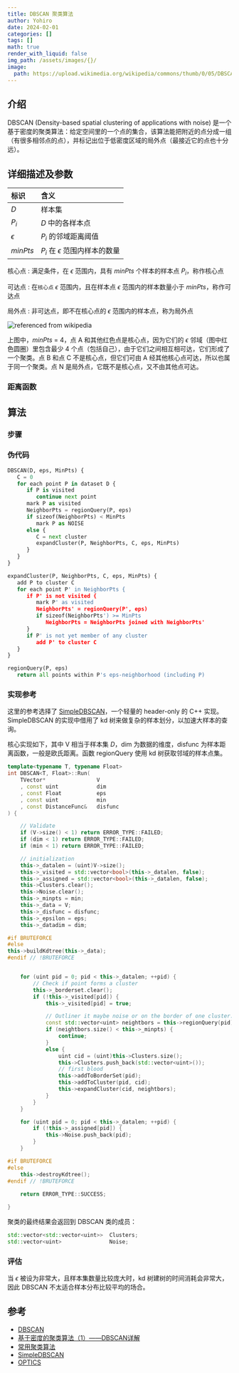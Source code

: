 ```yaml
---
title: DBSCAN 聚类算法
author: Yohiro
date: 2024-02-01
categories: []
tags: []
math: true
render_with_liquid: false
img_path: /assets/images/{}/
image:
  path: https://upload.wikimedia.org/wikipedia/commons/thumb/0/05/DBSCAN-density-data.svg/1024px-DBSCAN-density-data.svg.png
---
```

## 介绍

DBSCAN (Density-based spatial clustering of applications with noise) 是一个基于密度的聚类算法：给定空间里的一个点的集合，该算法能把附近的点分成一组（有很多相邻点的点），并标记出位于低密度区域的局外点（最接近它的点也十分远）。

## 详细描述及参数

| 标识             | 含义                |
|:----------------|:--------------------|
| $D$             | 样本集               |
| $P_i$           | $D$ 中的各样本点      |
| $\epsilon$      | $P_i$ 的邻域距离阈值  |
| $minPts$        | $P_i$ 在 $\epsilon$ 范围内样本的数量 |

核心点
: 满足条件，在 $\epsilon$ 范围内，具有 $minPts$ 个样本的样本点 $P_i$，称作核心点

可达点
: 在`核心点` $\epsilon$ 范围内，且在样本点 $\epsilon$ 范围内的样本数量小于 $minPts$，称作可达点

局外点
: 非可达点，即不在核心点的 $\epsilon$ 范围内的样本点，称为局外点

![referenced from wikipedia](https://upload.wikimedia.org/wikipedia/commons/thumb/a/af/DBSCAN-Illustration.svg/1280px-DBSCAN-Illustration.svg.png)

上图中，$minPts$ = 4，点 A 和其他红色点是核心点，因为它们的 $\epsilon$ 邻域（图中红色圆圈）里包含最少 4 个点（包括自己），由于它们之间相互相可达，它们形成了一个聚类。点 B 和点 C 不是核心点，但它们可由 A 经其他核心点可达，所以也属于同一个聚类。点 N 是局外点，它既不是核心点，又不由其他点可达。

### 距离函数

## 算法

### 步骤

### 伪代码

```python
DBSCAN(D, eps, MinPts) {
   C = 0
   for each point P in dataset D {
      if P is visited
         continue next point
      mark P as visited
      NeighborPts = regionQuery(P, eps)
      if sizeof(NeighborPts) < MinPts
         mark P as NOISE
      else {
         C = next cluster
         expandCluster(P, NeighborPts, C, eps, MinPts)
      }
   }
}

expandCluster(P, NeighborPts, C, eps, MinPts) {
   add P to cluster C
   for each point P' in NeighborPts { 
      if P' is not visited {
         mark P' as visited
         NeighborPts' = regionQuery(P', eps)
         if sizeof(NeighborPts') >= MinPts
            NeighborPts = NeighborPts joined with NeighborPts'
      }
      if P' is not yet member of any cluster
         add P' to cluster C
   }
}

regionQuery(P, eps)
   return all points within P's eps-neighborhood (including P)
```

### 实现参考

这里的参考选择了 [SimpleDBSCAN](https://github.com/CallmeNezha/SimpleDBSCAN)，一个轻量的 header-only 的 C++ 实现。SimpleDBSCAN 的实现中借用了 kd 树来做复杂的样本划分，以加速大样本的查询。

核心实现如下，其中 V 相当于样本集 $D$，dim 为数据的维度，disfunc 为样本距离函数，一般是欧氏距离。函数 regionQuery 使用 kd 树获取邻域的样本点集。

```cpp
template<typename T, typename Float>
int DBSCAN<T, Float>::Run(
    TVector*                V
    , const uint            dim
    , const Float           eps
    , const uint            min
    , const DistanceFunc&   disfunc
) {

    // Validate
    if (V->size() < 1) return ERROR_TYPE::FAILED;
    if (dim < 1) return ERROR_TYPE::FAILED;
    if (min < 1) return ERROR_TYPE::FAILED;

    // initialization
    this->_datalen = (uint)V->size();
    this->_visited = std::vector<bool>(this->_datalen, false);
    this->_assigned = std::vector<bool>(this->_datalen, false);
    this->Clusters.clear();
    this->Noise.clear();
    this->_minpts = min;
    this->_data = V;
    this->_disfunc = disfunc;
    this->_epsilon = eps;
    this->_datadim = dim;

#if BRUTEFORCE
#else
this->buildKdtree(this->_data);
#endif // !BRUTEFORCE


    for (uint pid = 0; pid < this->_datalen; ++pid) {
        // Check if point forms a cluster
        this->_borderset.clear();
        if (!this->_visited[pid]) {
            this->_visited[pid] = true;

            // Outliner it maybe noise or on the border of one cluster.
            const std::vector<uint> neightbors = this->regionQuery(pid);
            if (neightbors.size() < this->_minpts) {
                continue;
            }
            else {
                uint cid = (uint)this->Clusters.size();
                this->Clusters.push_back(std::vector<uint>());
                // first blood
                this->addToBorderSet(pid);
                this->addToCluster(pid, cid);
                this->expandCluster(cid, neightbors);
            }
        }
    }

    for (uint pid = 0; pid < this->_datalen; ++pid) {
        if (!this->_assigned[pid]) {
            this->Noise.push_back(pid);
        }
    }

#if BRUTEFORCE
#else
    this->destroyKdtree();
#endif // !BRUTEFORCE
    
    return ERROR_TYPE::SUCCESS;

}
```

聚类的最终结果会返回到 DBSCAN 类的成员：

```cpp
std::vector<std::vector<uint>>  Clusters;
std::vector<uint>               Noise;
```

### 评估

当 $\epsilon$ 被设为非常大，且样本集数量比较庞大时，kd 树建树的时间消耗会非常大，因此 DBSCAN 不太适合样本分布比较平均的场合。


## 参考

- [DBSCAN](https://zh.wikipedia.org/wiki/DBSCAN)
- [基于密度的聚类算法（1）——DBSCAN详解](https://zhuanlan.zhihu.com/p/643338798)
- [常用聚类算法](https://zhuanlan.zhihu.com/p/104355127)
- [SimpleDBSCAN](https://github.com/CallmeNezha/SimpleDBSCAN)
- [OPTICS](https://zh.wikipedia.org/wiki/OPTICS%E7%AE%97%E6%B3%95)
